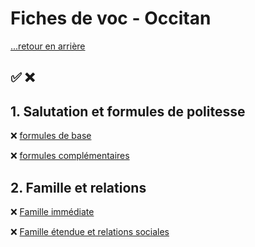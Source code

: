 # Fiches de voc - Occitan

[...retour en arrière](../../README.md)

:white_check_mark: :x:
---

## 1. Salutation et formules de politesse

:x: [formules de base](./fiches/1/1.md)

:x: [formules complémentaires](./fiches/1/2.md)

## 2. Famille et relations

:x: [Famille immédiate](./fiches/2/1.md)

:x: [Famille étendue et relations sociales](./fiches/2/2.md)



